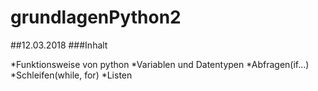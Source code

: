 # grundlagenPython2
##12.03.2018
###Inhalt

*Funktionsweise von python
*Variablen und Datentypen
*Abfragen(if...)
*Schleifen(while, for)
*Listen
